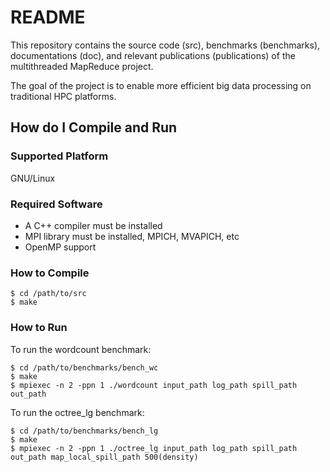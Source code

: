# README #

This repository contains the source code (src), benchmarks (benchmarks), documentations (doc), and relevant publications (publications) of the multithreaded MapReduce project.

The goal of the project is to enable more efficient big data processing on traditional HPC platforms.

## How do I Compile and Run ##
### Supported Platform ###
GNU/Linux

### Required Software ###
* A C++ compiler must be installed
* MPI library must be installed, MPICH, MVAPICH, etc
* OpenMP support
 
### How to Compile ###
```
$ cd /path/to/src
$ make
```

### How to Run ###
To run the wordcount benchmark:
```
$ cd /path/to/benchmarks/bench_wc
$ make
$ mpiexec -n 2 -ppn 1 ./wordcount input_path log_path spill_path out_path
```

To run the octree_lg benchmark:
```
$ cd /path/to/benchmarks/bench_lg
$ make
$ mpiexec -n 2 -ppn 1 ./octree_lg input_path log_path spill_path out_path map_local_spill_path 500(density)
```